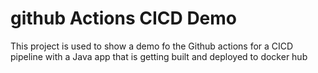 # github Actions CICD Demo
This project is used to show a demo fo the Github actions for a CICD pipeline with a Java app that is getting built and deployed to docker hub

